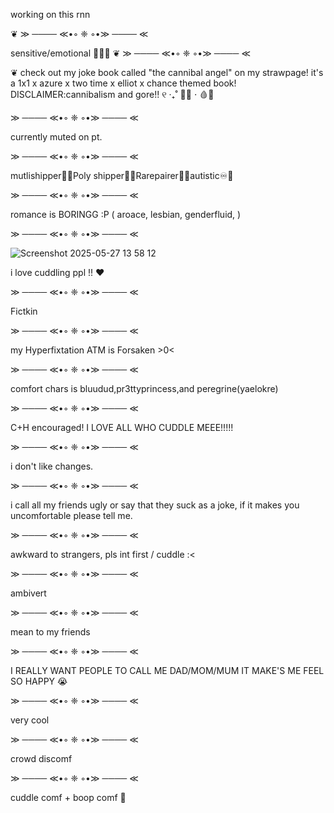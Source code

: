 working on this rnn

❦
 ≫ ──── ≪•◦ ❈ ◦•≫ ──── ≪ 
 
 sensitive/emotional :lemon:🍋‍🟩
❦ 
 ≫ ──── ≪•◦ ❈ ◦•≫ ──── ≪ 

 
❦ check out my joke book called "the cannibal angel" on my strawpage! it's a 1x1 x azure x two time x elliot x chance themed book! DISCLAIMER:cannibalism and gore!! ୧ ‧₊˚ 🥩🦴 ⋅ 🩸🛁


 ≫ ──── ≪•◦ ❈ ◦•≫ ──── ≪ 
 
 
 currently muted on pt.


  ≫ ──── ≪•◦ ❈ ◦•≫ ──── ≪ 

mutlishipper🧷💫Poly shipper🍡🎨Rarepairer🩷💭autistic♾️🌈

 ≫ ──── ≪•◦ ❈ ◦•≫ ──── ≪ 

romance is BORINGG :P ( aroace, lesbian, genderfluid, )

 ≫ ──── ≪•◦ ❈ ◦•≫ ──── ≪ 

![Screenshot 2025-05-27 13 58 12](https://github.com/user-attachments/assets/3977efe7-6797-4a0b-852b-64ab104cc436)


i love cuddling ppl !! ❤️

 ≫ ──── ≪•◦ ❈ ◦•≫ ──── ≪ 

Fictkin

 ≫ ──── ≪•◦ ❈ ◦•≫ ──── ≪ 

 

my Hyperfixtation ATM is Forsaken >0<

 ≫ ──── ≪•◦ ❈ ◦•≫ ──── ≪ 
 

comfort chars is bluudud,pr3ttyprincess,and peregrine(yaelokre)

 ≫ ──── ≪•◦ ❈ ◦•≫ ──── ≪ 

C+H encouraged! I LOVE ALL WHO CUDDLE MEEE!!!!!

 ≫ ──── ≪•◦ ❈ ◦•≫ ──── ≪ 

i don't like changes.

 ≫ ──── ≪•◦ ❈ ◦•≫ ──── ≪ 

i call all my friends ugly or say that they suck as a joke, if it makes you uncomfortable please tell me.

 ≫ ──── ≪•◦ ❈ ◦•≫ ──── ≪ 

awkward to strangers, pls int first / cuddle :<

 ≫ ──── ≪•◦ ❈ ◦•≫ ──── ≪ 

ambivert

 ≫ ──── ≪•◦ ❈ ◦•≫ ──── ≪ 

mean to my friends

 ≫ ──── ≪•◦ ❈ ◦•≫ ──── ≪ 

I REALLY WANT PEOPLE TO CALL ME DAD/MOM/MUM IT MAKE'S ME FEEL SO HAPPY :sob:

 ≫ ──── ≪•◦ ❈ ◦•≫ ──── ≪ 

very cool

 ≫ ──── ≪•◦ ❈ ◦•≫ ──── ≪ 

 
crowd discomf

 ≫ ──── ≪•◦ ❈ ◦•≫ ──── ≪ 

cuddle comf + boop comf 💟

